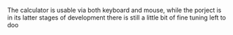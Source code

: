 The calculator is usable via both keyboard and mouse, while the porject is in its latter stages of development there is still a little bit of fine tuning left to doo

